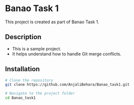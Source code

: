 # Banao Task 1

This project is created as part of Banao Task 1.

## Description

- This is a sample project.
- It helps understand how to handle Git merge conflicts.

## Installation

```bash
# Clone the repository
git clone https://github.com/AnjaliBehara/Banao_task1.git

# Navigate to the project folder
cd Banao_task1
